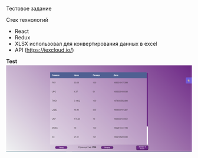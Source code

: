 Тестовое задание 

Стек технологий 
- React
- Redux
- XLSX использовал для конвертирования данных в excel
- API (https://iexcloud.io/)

**Test** ![**test**](./src/assets/img/react-test.png)